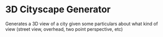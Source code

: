 # 3D Cityscape Generator

Generates a 3D view of a city given some particulars about what kind of view (street view, overhead, two point perspective, etc)
